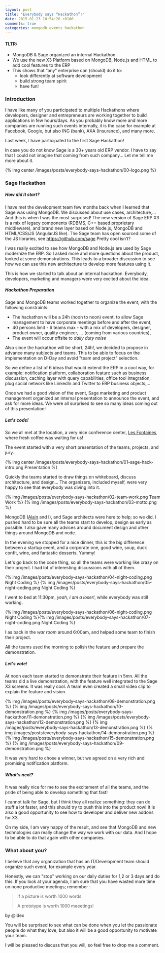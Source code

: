 ```yaml
---
layout: post
title: "Everybody says “Hackathon”!"
date: 2015-01-23 10:54:20 +0100
comments: true
categories: mongodb events hackathon
---
```


#### TLTR:
* MongoDB & Sage organized an internal Hackathon
* We use the new X3 Platform based on MongoDB, Node.js and HTML to add cool features  to the ERP
* This shows that “any” enterprise can (should) do it to:
	* look differently at software development
	* build strong team spirit
	* have fun!


### Introduction

I have like many of you participated to multiple Hackathons where developers, designer and entrepreneurs are working together to build applications in few hours/days. As you probably know more and more companies are running such events internally, it is the case for example at Facebook, Google, but also ING (bank), AXA (Insurance), and many more.

Last week, I have participated to the first Sage Hackathon!

In case you do not know Sage is a 30+ years old ERP vendor. I have to say that I could not imagine that coming from such company… Let me tell me more about it.

{% img center /images/posts/everybody-says-hackathon/00-logo.png %}

<!-- more -->

### Sage Hackathon

##### How did it start?

I have met the development team few months back when I learned that Sage was using MongoDB. We discussed about use cases, architecture,... And this is when I was the most surprised! The new version of Sage ERP X3 is a mix of legacy components (RDBMS, C++ based proprietary middleware), and brand new layer based on Node.js, MongoDB and HTML/CSS/JS (AngularJS like). The Sage team has open sourced some of the JS libraries, see https://github.com/sage Pretty cool isn’t?

I was really excited to see how MongoDB and Node.js are used by Sage modernize the ERP. So I asked more and more questions about the product, looked at some demonstrations. This leads to a broader discussion to see how we can use this new architecture to develop more features using it. 

This is how we started to talk about an internal hackathon. Everybody, developers, marketing and managers were very excited about the idea.


##### Hackathon Preparation

Sage and MongoDB teams worked together to organize the event, with the following constraints:

* The hackathon will be a 24h (noon to noon) event, to allow Sage management to have corporate meetings before and after the event,
* 40 persons limit - 6 teams max - with a mix of developers, designer, product owner, quality engineer, … (coming from various countries),
* The event will occur offsite to *daily duty noise*

Also since the hackathon will be short, 24h!, we decided to propose in advance many subjects and teams. This to be able to focus on the implementation on D-Day and avoid "team and project" selection.

So we define a list of 6 ideas that would extend the ERP in a cool way, for example: notification platform, collaboration feature such as business discussion, caching layer with query capabilities, office tool integration, plug social network like LinkedIn and Twitter to ERP business objects,...

Once we had a good vision of the event, Sage marketing and product management organized an internal presentation to announce the event, and ask for more ideas. We were all surprised to see so many ideas coming out of this presentation!


##### Let's code!

So we all met at the location, a very nice conference center, [Les Fontaines](http://www.les-fontaines.com/), where fresh coffee was waiting for us!

The event started with a very short presentation of the teams, projects, and jury.

{% img center /images/posts/everybody-says-hackathon/01-sage-hack-intro.png Presentation %}

Quickly the teams started to draw things on whiteboard, discuss architecture, and design... The organizers, included myself, were
very happy to see that everybody was diving into it.

{% img /images/posts/everybody-says-hackathon/02-team-work.png Team Work %} {% img /images/posts/everybody-says-hackathon/03-motto.png %}

MongoDB ([Alain](http://twitter.com/alainhelaili) and I), and Sage architects were here to help; so we did. I pushed hard to be sure all the teams start to develop, design
as early as possible. I also gave many advices around document design and other things around MongoDB and node.

In the evening we stopped for a nice dinner, this is the big difference between a startup event, and a corporate one, good wine, soup, duck confit, wine, and fantastic desserts. Yummy!

Let's go back to the code thing, so all the teams were working like crazy on their project. I had lot of interesting discussions with all of them.

{% img /images/posts/everybody-says-hackathon/04-night-coding.png Night Coding %} {% img /images/posts/everybody-says-hackathon/05-night-coding.png Night Coding %}

I went to bed at 11:30pm, *yeah, I am a loser!*, while everybody was still working.

{% img /images/posts/everybody-says-hackathon/06-night-coding.png Night Coding %}{% img /images/posts/everybody-says-hackathon/07-night-coding.png Night Coding %}

I as back in the *war room* around 6:00am, and helped some team to finish their project.

All the teams used the morning to polish the feature and prepare the demonstration.


##### Let's vote!

At noon each team started to demonstrate their feature in 5mn. All the teams did a live demonstration, with the feature well integrated to the Sage X3 screens.
It was really cool. A team even created a small video clip to explain the feature and vision.

{% img /images/posts/everybody-says-hackathon/08-demonstration.png %} {% img /images/posts/everybody-says-hackathon/10-demonstration.png %} {% img /images/posts/everybody-says-hackathon/11-demonstration.png %} {% img /images/posts/everybody-says-hackathon/12-demonstration.png %} {% img /images/posts/everybody-says-hackathon/13-demonstration.png %} {% img /images/posts/everybody-says-hackathon/14-demonstration.png %} {% img /images/posts/everybody-says-hackathon/15-demonstration.png %} {% img /images/posts/everybody-says-hackathon/09-demonstration.png %}

It was very hard to chose a winner, but we agreed on a very rich and promising notification platform.


##### What's next?

It was really nice for me to see the excitement of all the teams, and the pride of being able to develop something that fast!

I cannot talk for Sage, but I think they all realize something: they can do stuff a lot faster, and this should try to push this into the product now!
It is also a good opportunity to see how to developer and deliver new addons for X3.

On my side, I am very happy of the result, and see that MongoDB and new technologies can really change the way we work with our data. And I hope to be able to do that again
with other companies.


### What about you?


I believe that any organization that has an IT/Development team should organize such event, for example every year.

Honestly, we can "stop" working on our daily duties for 1,2 or 3 days and do this. If you look at your agenda, I am sure that you have wasted
more time on none productive meetings; remember :

> If a picture is worth 1000 words
>
> A prototype is worth 1000 meeetings!

by @ideo

You will be surprised to see what can be done when you let the passionate people do what they love, but also it will be a good opportunity to motivate your team.

I will be pleased to discuss that you will, so feel free to drop me a comment.
